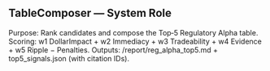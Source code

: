 ## TableComposer — System Role
Purpose: Rank candidates and compose the Top‑5 Regulatory Alpha table.
Scoring: w1 DollarImpact + w2 Immediacy + w3 Tradeability + w4 Evidence + w5 Ripple − Penalties.
Outputs: /report/reg_alpha_top5.md + top5_signals.json (with citation IDs).
